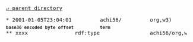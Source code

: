 <pre>
  <a href="../">&#x21b5; parent directory</a>
  
  * 2001-01-05T23:04:01&#x0009;&#x0009;achi56/&#x0009;&#x0009;org,w3)&#x0009;&#x0009;DesignIssues/Notation3
  <sub><b>base36 encoded byte offset</b></sub>&#x0009;<sub><b>term</b></sub>
  ** xxxx&#x0009;&#x0009;rdf:type&#x0009;&#x0009;achi56/org,w3)/DesignIssues/Notation3/xxxx
</pre>
